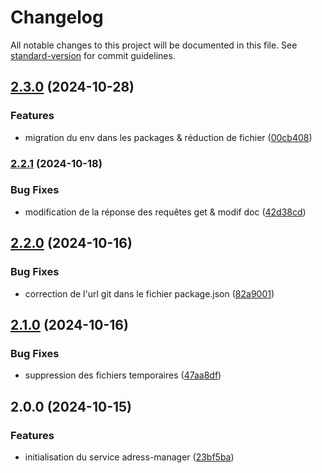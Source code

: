 # Changelog

All notable changes to this project will be documented in this file. See [standard-version](https://github.com/conventional-changelog/standard-version) for commit guidelines.

## [2.3.0](https://github.com/Horus-Turboss-Finance/adress-manager/compare/v2.2.1...v2.3.0) (2024-10-28)


### Features

* migration du env dans les packages & réduction de fichier ([00cb408](https://github.com/Horus-Turboss-Finance/adress-manager/commit/00cb4086026f91c9c8c35d6cc26ed5b315513fb0))

### [2.2.1](https://github.com/Horus-Turboss-Finance/adress-manager/compare/v2.2.0...v2.2.1) (2024-10-18)


### Bug Fixes

* modification de la réponse des requêtes get & modif doc ([42d38cd](https://github.com/Horus-Turboss-Finance/adress-manager/commit/42d38cda1cae46918f70499be514e3d08bf13e54))

## [2.2.0](https://github.com/Horus-Turboss-Finance/adress-manager/compare/v2.1.0...v2.2.0) (2024-10-16)


### Bug Fixes

* correction de l'url git dans le fichier package.json ([82a9001](https://github.com/Horus-Turboss-Finance/adress-manager/commit/82a9001422eb55e0561a6331228e286a42caabd1))

## [2.1.0](https://github.com/Horus-Turboss-Finance/adress-manager_micro-service/compare/v2.0.0...v2.1.0) (2024-10-16)


### Bug Fixes

* suppression des fichiers temporaires ([47aa8df](https://github.com/Horus-Turboss-Finance/adress-manager_micro-service/commit/47aa8dfb6e0776d7958bb7445af8e3725abdb150))

## 2.0.0 (2024-10-15)


### Features

* initialisation du service adress-manager ([23bf5ba](https://github.com/Horus-Turboss-Finance/adress-manager_micro-service/commit/23bf5bad5246f050c8418bf41b16535c0bdd0498))
